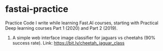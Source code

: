 # fastai-practice
Practice Code I write while learning Fast.AI courses, starting with Practical Deep learning courses Part 1 (2020) and Part 2 (2019).

1) A simple web interface image classifier for jaguars vs cheetahs (90% success rate). Link: <https://bit.ly/cheetah_jaguar_class>
